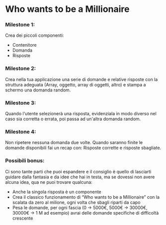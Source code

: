 # Who wants to be a Millionaire

### Milestone 1:

Crea dei piccoli componenti:

- Contenitore
- Domanda
- Risposte

### Milestone 2:

Crea nella tua applicazione una serie di domande e relative risposte con la struttura adeguata (Array, oggetto, array di oggetti, altro) e stampa a schermo una domanda random.

### Milestone 3:

Quando l'utente selezionerà una risposta, evidenziala in modo diverso nel caso sia corretta o errata, poi passa ad un'altra domanda random.

### Milestone 4:

Non ripetere nessuna domanda due volte. 
Quando saranno finite le domande disponibili fai un recap con: 
Risposte corrette e risposte sbagliate.

### Possibili bonus:

Ci sono tante parti che puoi espandere e il consiglio è quello di lasciarti guidare dalla fantasia e da idee che hai in testa, ma se dovessi non avere alcuna idea, qua ne puoi trovare qualcuna:

- Anche la singola risposta è un componente
- Crea il classico funzionamento di “Who wants to be a Millionaire” con la scalata da zero al milione, ogni volta che sbagli riparti da capo
- Pesa le domande, per ogni fascia (0 -> 5000€, 5000€ -> 30000€, 30000€ -> 1 M ad esempio) avrai delle domande specifiche di difficoltà crescente

